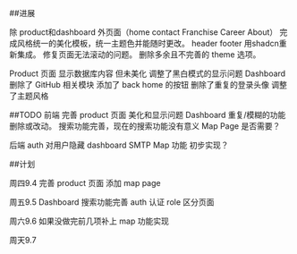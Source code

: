 ##进展

除 product和dashboard
外页面（home contact
Franchise Career About）
完成风格统一的美化模板，统一主题色并能随时更改。
header footer 用shadcn重新集成。
修复页面无法滚动的问题。
删除多余且不完善的 theme 选项。

Product 页面
显示数据库内容 但未美化
调整了黑白模式的显示问题
Dashboard 
删除了 GitHub 相关模块
添加了 back home 的按钮
删除了重复的登录头像
调整了主题风格

##TODO
前端
完善 product 页面 美化和显示问题
Dashboard 重复/模糊的功能
删除或改动。
搜索功能完善，现在的搜索功能没有意义
Map Page 是否需要？

后端
auth 对用户隐藏 dashboard
SMTP
Map 功能 初步实现？

##计划

周四9.4
完善 product 页面
添加 map page

周五9.5
Dashboard
搜索功能完善
auth 认证 role 区分页面

周六9.6
如果没做完前几项补上
map 功能实现

周天9.7

